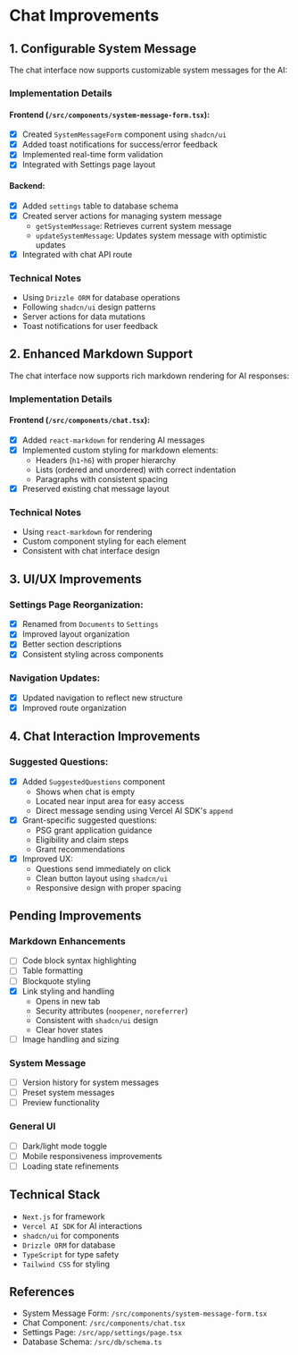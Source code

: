 # Chat Improvements

## 1. Configurable System Message
The chat interface now supports customizable system messages for the AI:

### Implementation Details
#### Frontend (`/src/components/system-message-form.tsx`):
- [x] Created `SystemMessageForm` component using `shadcn/ui`
- [x] Added toast notifications for success/error feedback
- [x] Implemented real-time form validation
- [x] Integrated with Settings page layout

#### Backend:
- [x] Added `settings` table to database schema
- [x] Created server actions for managing system message
  - `getSystemMessage`: Retrieves current system message
  - `updateSystemMessage`: Updates system message with optimistic updates
- [x] Integrated with chat API route

### Technical Notes
- Using `Drizzle ORM` for database operations
- Following `shadcn/ui` design patterns
- Server actions for data mutations
- Toast notifications for user feedback

## 2. Enhanced Markdown Support
The chat interface now supports rich markdown rendering for AI responses:

### Implementation Details
#### Frontend (`/src/components/chat.tsx`):
- [x] Added `react-markdown` for rendering AI messages
- [x] Implemented custom styling for markdown elements:
  - Headers (`h1`-`h6`) with proper hierarchy
  - Lists (ordered and unordered) with correct indentation
  - Paragraphs with consistent spacing
- [x] Preserved existing chat message layout

### Technical Notes
- Using `react-markdown` for rendering
- Custom component styling for each element
- Consistent with chat interface design

## 3. UI/UX Improvements
### Settings Page Reorganization:
- [x] Renamed from `Documents` to `Settings`
- [x] Improved layout organization
- [x] Better section descriptions
- [x] Consistent styling across components

### Navigation Updates:
- [x] Updated navigation to reflect new structure
- [x] Improved route organization

## 4. Chat Interaction Improvements
### Suggested Questions:
- [x] Added `SuggestedQuestions` component
  - Shows when chat is empty
  - Located near input area for easy access
  - Direct message sending using Vercel AI SDK's `append`
- [x] Grant-specific suggested questions:
  - PSG grant application guidance
  - Eligibility and claim steps
  - Grant recommendations
- [x] Improved UX:
  - Questions send immediately on click
  - Clean button layout using `shadcn/ui`
  - Responsive design with proper spacing

## Pending Improvements
### Markdown Enhancements
- [ ] Code block syntax highlighting
- [ ] Table formatting
- [ ] Blockquote styling
- [x] Link styling and handling
  - Opens in new tab
  - Security attributes (`noopener`, `noreferrer`)
  - Consistent with `shadcn/ui` design
  - Clear hover states
- [ ] Image handling and sizing

### System Message
- [ ] Version history for system messages
- [ ] Preset system messages
- [ ] Preview functionality

### General UI
- [ ] Dark/light mode toggle
- [ ] Mobile responsiveness improvements
- [ ] Loading state refinements

## Technical Stack
- `Next.js` for framework
- `Vercel AI SDK` for AI interactions
- `shadcn/ui` for components
- `Drizzle ORM` for database
- `TypeScript` for type safety
- `Tailwind CSS` for styling

## References
- System Message Form: `/src/components/system-message-form.tsx`
- Chat Component: `/src/components/chat.tsx`
- Settings Page: `/src/app/settings/page.tsx`
- Database Schema: `/src/db/schema.ts`
